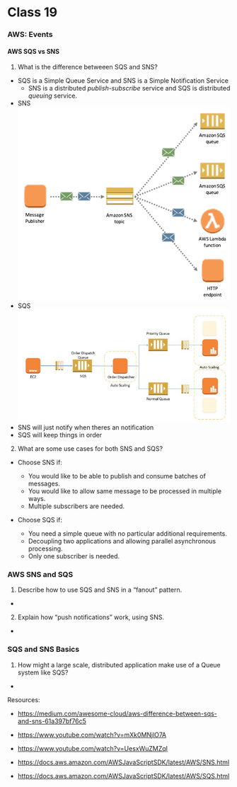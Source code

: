 # Class 19

### AWS: Events


#### AWS SQS vs SNS

1. What is the difference betweeen SQS and SNS?
  - SQS is a Simple Queue Service and SNS is a Simple Notification Service
    - SNS is a distributed *publish-subscribe* service and SQS is distributed *queuing* service.
- SNS
![SNS](./img/SNS.png)
- SQS
![SQS](./img/SQS.jpeg)
- SNS will just notify when theres an notification
- SQS will keep things in order 
2. What are some use cases for both SNS and SQS?
- Choose SNS if:
  - You would like to be able to publish and consume batches of messages.
  - You would like to allow same message to be processed in multiple ways.
  - Multiple subscribers are needed.

- Choose SQS if:
  -  You need a simple queue with no particular additional requirements.
  - Decoupling two applications and allowing parallel asynchronous processing.
  - Only one subscriber is needed.


### AWS SNS and SQS

1. Describe how to use SQS and SNS in a “fanout” pattern.
  - 
2. Explain how “push notifications” work, using SNS.
  - 


### SQS and SNS Basics

1. How might a large scale, distributed application make use of a Queue system like SQS?
  - 


Resources:

- <https://medium.com/awesome-cloud/aws-difference-between-sqs-and-sns-61a397bf76c5>
- <https://www.youtube.com/watch?v=mXk0MNjlO7A>
- <https://www.youtube.com/watch?v=UesxWuZMZqI>

- <https://docs.aws.amazon.com/AWSJavaScriptSDK/latest/AWS/SNS.html>
- <https://docs.aws.amazon.com/AWSJavaScriptSDK/latest/AWS/SQS.html>
